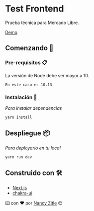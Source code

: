 # Test Frontend

Prueba técnica para Mercado Libre. 

[Demo](https://ml-challenge.vercel.app/)

## Comenzando 🚀

### Pre-requisitos 📋

La versión de Node debe ser mayor a 10.

```
En este caso es 10.13
```

### Instalación 🔧

_Para instalar dependencias_

```
yarn install
```

## Despliegue 📦

_Para deployarlo en tu local_

```
yarn run dev
```

## Construido con 🛠️

* [Next.js](https://nextjs.org/)
* [chakra-ui](https://chakra-ui.com/)

⌨️ con ❤️ por [Nancy Zitle](https://github.com/Zitle-Nancy) 😊
